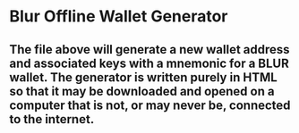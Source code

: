 # Blur Offline Wallet Generator

<h2> The file above will generate a new wallet address and associated keys with a mnemonic for a BLUR wallet.  The generator is written purely in HTML so that it may be downloaded and opened on a computer that is not, or may never be, connected to the internet.  </h2>


